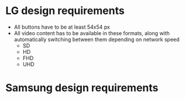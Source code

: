   <!-- This Source Code Form is subject to the terms of the Mozilla Public
  License, v. 2.0. If a copy of the MPL was not distributed with this
  file, You can obtain one at https://mozilla.org/MPL/2.0/. -->

# LG design requirements

- All buttons have to be at least 54x54 px
- All video content has to be available in these formats, along with automatically switching between them depending on network speed
  - SD
  - HD
  - FHD
  - UHD

# Samsung design requirements

